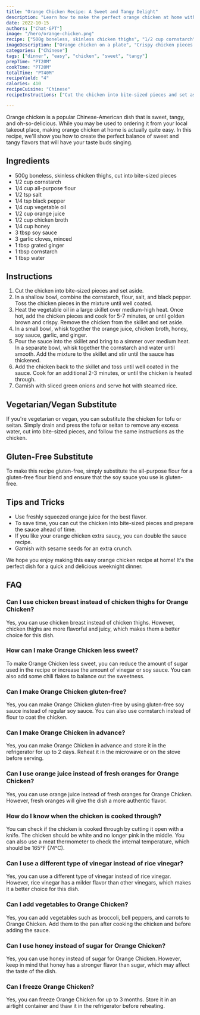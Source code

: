 ```yaml
---
title: "Orange Chicken Recipe: A Sweet and Tangy Delight"
description: "Learn how to make the perfect orange chicken at home with this easy recipe. Sweet and tangy, this dish is sure to be a crowd-pleaser!"
date: 2022-10-15
authors: ["Chat-GPT"]
image: "/hero/orange-chicken.png"
recipe: ["500g boneless, skinless chicken thighs", "1/2 cup cornstarch", "1/4 cup all-purpose flour", "1/2 tsp salt", "1/4 tsp black pepper", "1/4 cup vegetable oil", "1/2 cup orange juice", "1/2 cup chicken broth", "1/4 cup honey", "3 tbsp soy sauce", "3 garlic cloves, minced", "1 tbsp grated ginger", "1 tbsp cornstarch", "1 tbsp water"]
imageDescription: ["Orange chicken on a plate", "Crispy chicken pieces coated in a sweet orange sauce", "Garnished with sliced green onions", "Served with steamed rice"]
categories: ["Chinese"]
tags: ["dinner", "easy", "chicken", "sweet", "tangy"]
prepTime: "PT20M"
cookTime: "PT20M"
totalTime: "PT40M"
recipeYield: "4"
calories: 410
recipeCuisine: "Chinese"
recipeInstructions: ["Cut the chicken into bite-sized pieces and set aside.", "In a shallow bowl, combine the cornstarch, flour, salt, and black pepper. Toss the chicken pieces in the mixture until well coated.", "Heat the vegetable oil in a large skillet over medium-high heat. Once hot, add the chicken pieces and cook for 5-7 minutes, or until golden brown and crispy. Remove the chicken from the skillet and set aside.", "In a small bowl, whisk together the orange juice, chicken broth, honey, soy sauce, garlic, and ginger.", "Pour the sauce into the skillet and bring to a simmer over medium heat. In a separate bowl, whisk together the cornstarch and water until smooth. Add the mixture to the skillet and stir until the sauce has thickened.", "Add the chicken back to the skillet and toss until well coated in the sauce. Cook for an additional 2-3 minutes, or until the chicken is heated through.", "Garnish with sliced green onions and serve hot with steamed rice."]

---
```


Orange chicken is a popular Chinese-American dish that is sweet, tangy, and oh-so-delicious. While you may be used to ordering it from your local takeout place, making orange chicken at home is actually quite easy. In this recipe, we'll show you how to create the perfect balance of sweet and tangy flavors that will have your taste buds singing.

## Ingredients

- 500g boneless, skinless chicken thighs, cut into bite-sized pieces
- 1/2 cup cornstarch
- 1/4 cup all-purpose flour
- 1/2 tsp salt
- 1/4 tsp black pepper
- 1/4 cup vegetable oil
- 1/2 cup orange juice
- 1/2 cup chicken broth
- 1/4 cup honey
- 3 tbsp soy sauce
- 3 garlic cloves, minced
- 1 tbsp grated ginger
- 1 tbsp cornstarch
- 1 tbsp water

## Instructions

1. Cut the chicken into bite-sized pieces and set aside.
2. In a shallow bowl, combine the cornstarch, flour, salt, and black pepper. Toss the chicken pieces in the mixture until well coated.
3. Heat the vegetable oil in a large skillet over medium-high heat. Once hot, add the chicken pieces and cook for 5-7 minutes, or until golden brown and crispy. Remove the chicken from the skillet and set aside.
4. In a small bowl, whisk together the orange juice, chicken broth, honey, soy sauce, garlic, and ginger.
5. Pour the sauce into the skillet and bring to a simmer over medium heat. In a separate bowl, whisk together the cornstarch and water until smooth. Add the mixture to the skillet and stir until the sauce has thickened.
6. Add the chicken back to the skillet and toss until well coated in the sauce. Cook for an additional 2-3 minutes, or until the chicken is heated through.
7. Garnish with sliced green onions and serve hot with steamed rice.

## Vegetarian/Vegan Substitute

If you're vegetarian or vegan, you can substitute the chicken for tofu or seitan. Simply drain and press the tofu or seitan to remove any excess water, cut into bite-sized pieces, and follow the same instructions as the chicken.

## Gluten-Free Substitute

To make this recipe gluten-free, simply substitute the all-purpose flour for a gluten-free flour blend and ensure that the soy sauce you use is gluten-free.

## Tips and Tricks

- Use freshly squeezed orange juice for the best flavor.
- To save time, you can cut the chicken into bite-sized pieces and prepare the sauce ahead of time.
- If you like your orange chicken extra saucy, you can double the sauce recipe.
- Garnish with sesame seeds for an extra crunch.

We hope you enjoy making this easy orange chicken recipe at home! It's the perfect dish for a quick and delicious weeknight dinner.

## FAQ

### Can I use chicken breast instead of chicken thighs for Orange Chicken?

Yes, you can use chicken breast instead of chicken thighs. However, chicken thighs are more flavorful and juicy, which makes them a better choice for this dish.

### How can I make Orange Chicken less sweet?

To make Orange Chicken less sweet, you can reduce the amount of sugar used in the recipe or increase the amount of vinegar or soy sauce. You can also add some chili flakes to balance out the sweetness.

### Can I make Orange Chicken gluten-free?

Yes, you can make Orange Chicken gluten-free by using gluten-free soy sauce instead of regular soy sauce. You can also use cornstarch instead of flour to coat the chicken.

### Can I make Orange Chicken in advance?

Yes, you can make Orange Chicken in advance and store it in the refrigerator for up to 2 days. Reheat it in the microwave or on the stove before serving.

### Can I use orange juice instead of fresh oranges for Orange Chicken?

Yes, you can use orange juice instead of fresh oranges for Orange Chicken. However, fresh oranges will give the dish a more authentic flavor.

### How do I know when the chicken is cooked through?

You can check if the chicken is cooked through by cutting it open with a knife. The chicken should be white and no longer pink in the middle. You can also use a meat thermometer to check the internal temperature, which should be 165°F (74°C).

### Can I use a different type of vinegar instead of rice vinegar?

Yes, you can use a different type of vinegar instead of rice vinegar. However, rice vinegar has a milder flavor than other vinegars, which makes it a better choice for this dish.

### Can I add vegetables to Orange Chicken?

Yes, you can add vegetables such as broccoli, bell peppers, and carrots to Orange Chicken. Add them to the pan after cooking the chicken and before adding the sauce.

### Can I use honey instead of sugar for Orange Chicken?

Yes, you can use honey instead of sugar for Orange Chicken. However, keep in mind that honey has a stronger flavor than sugar, which may affect the taste of the dish.

### Can I freeze Orange Chicken?

Yes, you can freeze Orange Chicken for up to 3 months. Store it in an airtight container and thaw it in the refrigerator before reheating.